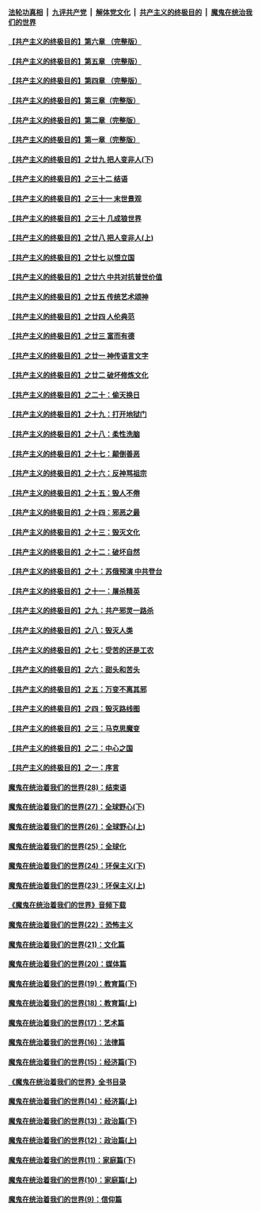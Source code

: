 ####  [法轮功真相](../../../../basic/blob/master/README.md?t=05200402) &nbsp;|&nbsp; [九评共产党](../../../../9ping.md/blob/master/README.md?t=05200402) &nbsp;|&nbsp; [解体党文化](../../../../jtdwh.md/blob/master/README.md?t=05200402)  &nbsp;|&nbsp; [共产主义的终极目的](../../../../gczydzjmd.md/blob/master/README.md?t=05200402) &nbsp;|&nbsp; [魔鬼在统治我们的世界](../../../../mgztzwmdsj.md/blob/master/README.md?t=05200402) 

#### [【共产主义的终极目的】第六章 （完整版）](../pages/nsc422/n11428913.md?t=05200402) 

#### [【共产主义的终极目的】第五章 （完整版）](../pages/nsc422/n11428912.md?t=05200402) 

#### [【共产主义的终极目的】第四章 （完整版）](../pages/nsc422/n11428907.md?t=05200402) 

#### [【共产主义的终极目的】第三章（完整版）](../pages/nsc422/n11428848.md?t=05200402) 

#### [【共产主义的终极目的】第二章（完整版）](../pages/nsc422/n11428831.md?t=05200402) 

#### [【共产主义的终极目的】第一章（完整版）](../pages/nsc422/n11417651.md?t=05200402) 

#### [【共产主义的终极目的】之廿九 把人变非人(下)](../pages/nsc422/n11344140.md?t=05200402) 

#### [【共产主义的终极目的】之三十二 结语](../pages/nsc422/n11360535.md?t=05200402) 

#### [【共产主义的终极目的】之三十一 末世景观](../pages/nsc422/n11351129.md?t=05200402) 

#### [【共产主义的终极目的】之三十 几成狼世界](../pages/nsc422/n11348280.md?t=05200402) 

#### [【共产主义的终极目的】之廿八 把人变非人(上)](../pages/nsc422/n11340492.md?t=05200402) 

#### [【共产主义的终极目的】之廿七 以恨立国](../pages/nsc422/n11336944.md?t=05200402) 

#### [【共产主义的终极目的】之廿六 中共对抗普世价值](../pages/nsc422/n11324785.md?t=05200402) 

#### [【共产主义的终极目的】之廿五 传统艺术颂神](../pages/nsc422/n11296396.md?t=05200402) 

#### [【共产主义的终极目的】之廿四 人伦典范](../pages/nsc422/n11296397.md?t=05200402) 

#### [【共产主义的终极目的】之廿三 富而有德](../pages/nsc422/n11283598.md?t=05200402) 

#### [【共产主义的终极目的】之廿一 神传语言文字](../pages/nsc422/n11263265.md?t=05200402) 

#### [【共产主义的终极目的】之廿二 破坏修炼文化](../pages/nsc422/n11245728.md?t=05200402) 

#### [【共产主义的终极目的】之二十：偷天换日](../pages/nsc422/n11238846.md?t=05200402) 

#### [【共产主义的终极目的】之十九：打开地狱门](../pages/nsc422/n11206376.md?t=05200402) 

#### [【共产主义的终极目的】之十八：柔性洗脑](../pages/nsc422/n11199994.md?t=05200402) 

#### [【共产主义的终极目的】之十七：颠倒善恶](../pages/nsc422/n11179782.md?t=05200402) 

#### [【共产主义的终极目的】之十六：反神骂祖宗](../pages/nsc422/n11166798.md?t=05200402) 

#### [【共产主义的终极目的】之十五：毁人不倦](../pages/nsc422/n11166792.md?t=05200402) 

#### [【共产主义的终极目的】之十四：邪恶之最](../pages/nsc422/n11150249.md?t=05200402) 

#### [【共产主义的终极目的】之十三：毁灭文化](../pages/nsc422/n11135227.md?t=05200402) 

#### [【共产主义的终极目的】之十二：破坏自然](../pages/nsc422/n11135214.md?t=05200402) 

#### [【共产主义的终极目的】之十：苏俄预演 中共登台](../pages/nsc422/n11118424.md?t=05200402) 

#### [【共产主义的终极目的】之十一：屠杀精英](../pages/nsc422/n11118442.md?t=05200402) 

#### [【共产主义的终极目的】之九：共产邪灵一路杀](../pages/nsc422/n11114139.md?t=05200402) 

#### [【共产主义的终极目的】之八：毁灭人类](../pages/nsc422/n11108503.md?t=05200402) 

#### [【共产主义的终极目的】之七：受苦的还是工农](../pages/nsc422/n11101809.md?t=05200402) 

#### [【共产主义的终极目的】之六：甜头和苦头](../pages/nsc422/n11096971.md?t=05200402) 

#### [【共产主义的终极目的】之五：万变不离其邪](../pages/nsc422/n11091285.md?t=05200402) 

#### [【共产主义的终极目的】之四：毁灭路线图](../pages/nsc422/n11086284.md?t=05200402) 

#### [【共产主义的终极目的】之三：马克思魔变](../pages/nsc422/n11061941.md?t=05200402) 

#### [【共产主义的终极目的】之二：中心之国](../pages/nsc422/n11047728.md?t=05200402) 

#### [【共产主义的终极目的】之一：序言](../pages/nsc422/n11086077.md?t=05200402) 

#### [魔鬼在统治着我们的世界(28)：结束语](../pages/nsc422/n10936246.md?t=05200402) 

#### [魔鬼在统治着我们的世界(27)：全球野心(下)](../pages/nsc422/n10928319.md?t=05200402) 

#### [魔鬼在统治着我们的世界(26)：全球野心(上)](../pages/nsc422/n10900318.md?t=05200402) 

#### [魔鬼在统治着我们的世界(25)：全球化](../pages/nsc422/n10788205.md?t=05200402) 

#### [魔鬼在统治着我们的世界(24)：环保主义(下)](../pages/nsc422/n10695307.md?t=05200402) 

#### [魔鬼在统治着我们的世界(23)：环保主义(上)](../pages/nsc422/n10688613.md?t=05200402) 

#### [《魔鬼在统治着我们的世界》音频下载](../pages/nsc422/n10635553.md?t=05200402) 

#### [魔鬼在统治着我们的世界(22)：恐怖主义](../pages/nsc422/n10614727.md?t=05200402) 

#### [魔鬼在统治着我们的世界(21)：文化篇](../pages/nsc422/n10597706.md?t=05200402) 

#### [魔鬼在统治着我们的世界(20)：媒体篇](../pages/nsc422/n10586579.md?t=05200402) 

#### [魔鬼在统治着我们的世界(19)：教育篇(下)](../pages/nsc422/n10564808.md?t=05200402) 

#### [魔鬼在统治着我们的世界(18)：教育篇(上)](../pages/nsc422/n10526970.md?t=05200402) 

#### [魔鬼在统治着我们的世界(17)：艺术篇](../pages/nsc422/n10499093.md?t=05200402) 

#### [魔鬼在统治着我们的世界(16)：法律篇](../pages/nsc422/n10485969.md?t=05200402) 

#### [魔鬼在统治着我们的世界(15)：经济篇(下)](../pages/nsc422/n10469975.md?t=05200402) 

#### [《魔鬼在统治着我们的世界》全书目录](../pages/nsc422/n10464261.md?t=05200402) 

#### [魔鬼在统治着我们的世界(14)：经济篇(上)](../pages/nsc422/n10457370.md?t=05200402) 

#### [魔鬼在统治着我们的世界(13)：政治篇(下)](../pages/nsc422/n10448270.md?t=05200402) 

#### [魔鬼在统治着我们的世界(12)：政治篇(上)](../pages/nsc422/n10444576.md?t=05200402) 

#### [魔鬼在统治着我们的世界(11)：家庭篇(下)](../pages/nsc422/n10440961.md?t=05200402) 

#### [魔鬼在统治着我们的世界(10)：家庭篇(上)](../pages/nsc422/n10435448.md?t=05200402) 

#### [魔鬼在统治着我们的世界(9)：信仰篇](../pages/nsc422/n10432159.md?t=05200402) 

